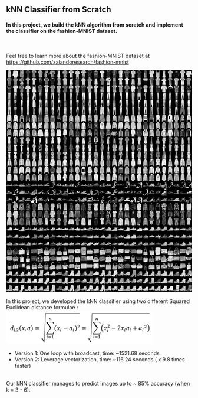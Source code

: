 ## kNN Classifier from Scratch

#### In this project, we build the kNN algorithm from scratch and implement the classifier on the fashion-MNIST dataset.

<br/>

Feel free to learn more about the fashion-MNIST dataset at https://github.com/zalandoresearch/fashion-mnist <br/>

<img src="fashion-mnist-sprite.png" width="800" height="600">

In this project, we developed the kNN classifier using two different Squared Euclidean distance formulae :
<img src="euclidean_dist.png" width="400" height="90">
- Version 1: One loop with broadcast, time: ~1521.68 seconds
- Version 2: Leverage vectorization, time: ~116.24 seconds ( x 9.8 times faster)
<br/><br/>

Our kNN classifier manages to predict images up to ~ 85% accuracy (when k = 3 - 6).


